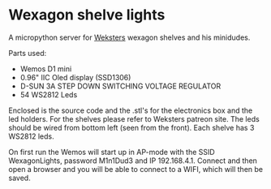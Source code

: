 # Wexagon shelve lights
A micropython server for [Weksters](https://www.patreon.com/wekster/posts) wexagon shelves and his minidudes.

Parts used:
* Wemos D1 mini
* 0.96" IIC Oled display (SSD1306)
* D-SUN 3A STEP DOWN SWITCHING VOLTAGE REGULATOR
* 54 WS2812 Leds

Enclosed is the source code and the .stl's for the electronics box and the led holders. For the shelves please refer to Weksters patreon site.
The leds should be wired from bottom left (seen from the front). Each shelve has 3 WS2812 leds.

On first run the Wemos will start up in AP-mode with the SSID WexagonLights, password M1n1Dud3 and IP 192.168.4.1. Connect and then open a browser and you will be able to connect to a WIFI, which will then be saved.
